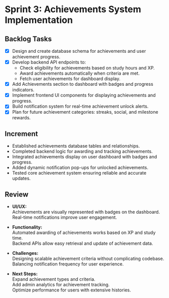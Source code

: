 # **Sprint 3: Achievements System Implementation**

## **Backlog Tasks**

- [X] Design and create database schema for achievements and user achievement progress.
- [X] Develop backend API endpoints to:
  - Check eligibility for achievements based on study hours and XP.
  - Award achievements automatically when criteria are met.
  - Fetch user achievements for dashboard display.
- [X] Add Achievements section to dashboard with badges and progress indicators.
- [X] Implement frontend UI components for displaying achievements and progress.
- [X] Build notification system for real-time achievement unlock alerts.
- [X] Plan for future achievement categories: streaks, social, and milestone rewards.

## **Increment**

- Established achievements database tables and relationships.
- Completed backend logic for awarding and tracking achievements.
- Integrated achievements display on user dashboard with badges and progress.
- Added dynamic notification pop-ups for unlocked achievements.
- Tested core achievement system ensuring reliable and accurate updates.

## **Review**

- **UI/UX:**  
  Achievements are visually represented with badges on the dashboard.  
  Real-time notifications improve user engagement.

- **Functionality:**  
  Automated awarding of achievements works based on XP and study time.  
  Backend APIs allow easy retrieval and update of achievement data.

- **Challenges:**  
  Designing scalable achievement criteria without complicating codebase.  
  Balancing notification frequency for user experience.

- **Next Steps:**  
  Expand achievement types and criteria.  
  Add admin analytics for achievement tracking.  
  Optimize performance for users with extensive histories.
